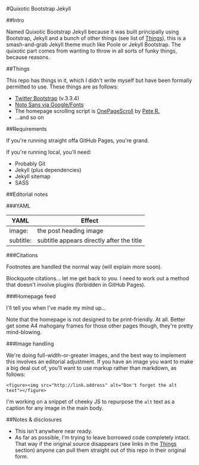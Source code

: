 #Quixotic Bootstrap Jekyll

##Intro

Named Quixotic Bootstrap Jekyll because it was built principally using Bootstrap, Jekyll and a bunch of other things (see list of [Things](#things)), this is a smash-and-grab Jekyll theme much like Poole or Jekyll Bootstrap. The quixotic part comes from wanting to throw in all sorts of funky things, because reasons.

##Things

This repo has things in it, which I didn't write myself but have been formally permitted to use. These things are as follows:

* [Twitter Bootstrap](http://getbootstrap.com/) (v.3.3.4)
* [Noto Sans via Google/Fonts](https://www.google.com/fonts#UsePlace:use/Collection:Noto+Sans)
* The homepage scrolling script is [OnePageScroll](https://github.com/peachananr/purejs-onepage-scroll) by [Pete R.](https://github.com/peachananr)
* ...and so on

##Requirements

If you're running straight offa GitHub Pages, you're grand.

If you're running local, you'll need:
* Probably Git
* Jekyll (plus dependencies)
* Jekyll sitemap
* SASS

##Editorial notes

###YAML

YAML|Effect
-----|-----
image:|the post heading image
subtitle:|subtitle appears directly after the title

###Citations

Footnotes are handled the normal way (will explain more soon).

Blockquote citations... let me get back to you. I need to work out a method that doesn't involve plugins (forbidden in GitHub Pages).

###Homepage feed

I'll tell you when I've made my mind up...

Note that the homepage is not designed to be print-friendly. At all. Better get some A4 mahogany frames for those other pages though, they're pretty mind-blowing. 

###Image handling

We're doing full-width-or-greater images, and the best way to implement this involves an editorial adjustment. If you have an image you want to make a big deal out of, you'll want to use markup rather than markdown, as follows:

    <figure><img src="http://link.address" alt="Don't forget the alt text"></figure>

I'm working on a snippet of cheeky JS to repurpose the `alt` text as a caption for any image in the main body.

##Notes & disclosures

- This isn't anywhere near ready.
- As far as possible, I'm trying to leave borrowed code completely intact. That way if the original source disappears (see links in the [Things](#things) section) anyone can pull them straight out of this repo in their original form.
